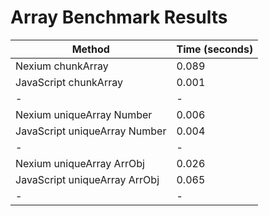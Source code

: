 # Array Benchmark Results

| Method                        | Time (seconds) |
| ----------------------------- | -------------- |
| Nexium chunkArray             | 0.089          |
| JavaScript chunkArray         | 0.001          |
| -                             | -              |
| Nexium uniqueArray Number     | 0.006          |
| JavaScript uniqueArray Number | 0.004          |
| -                             | -              |
| Nexium uniqueArray ArrObj     | 0.026          |
| JavaScript uniqueArray ArrObj | 0.065          |
| -                             | -              |
